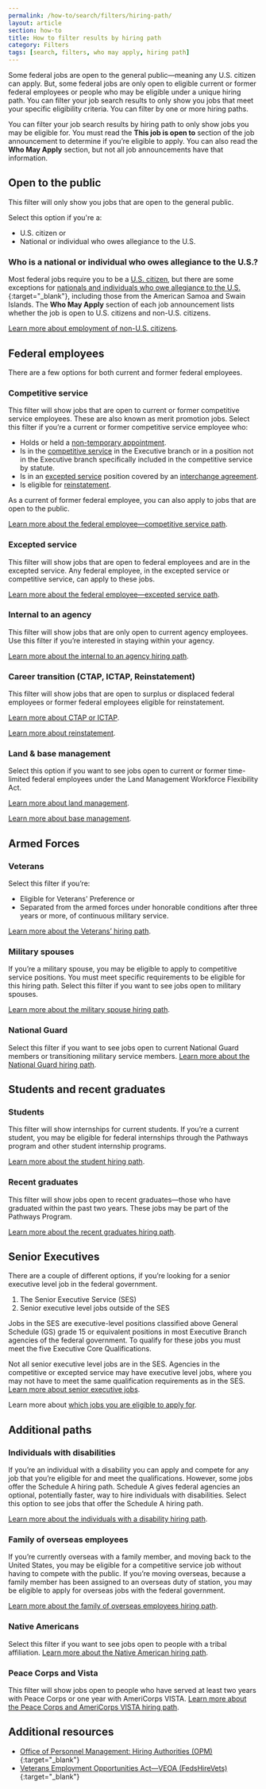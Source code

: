 ```yaml
---
permalink: /how-to/search/filters/hiring-path/
layout: article
section: how-to
title: How to filter results by hiring path
category: Filters
tags: [search, filters, who may apply, hiring path]
---
```


Some federal jobs are open to the general public—meaning any U.S. citizen can apply. But, some federal jobs are only open to eligible current or former federal employees or people who may be eligible under a unique hiring path. You can filter your job search results to only show you jobs that meet your specific eligibility criteria. You can filter by one or more hiring paths.

You can filter your job search results by hiring path to only show jobs you may be eligible for. You must read the **This job is open to** section of the job announcement to determine if you’re eligible to apply.  You can also read the **Who May Apply** section, but not all job announcements have that information.

## Open to the public

This filter will only show you jobs that are open to the general public. 

Select this option if you're a:

* U.S. citizen or
* National or individual who owes allegiance to the U.S.

### Who is a national or individual who owes allegiance to the U.S.?  

Most federal jobs require you to be a [U.S. citizen](../../../../working-in-government/us-citizens/), but there are some exceptions for [nationals and individuals who owe allegiance to the U.S.](https://www.uscis.gov/ilink/docView/SLB/HTML/SLB/0-0-0-1/0-0-0-29/0-0-0-9696.html){:target="_blank"}, including those from the American Samoa and Swain Islands. The **Who May Apply** section of each job announcement lists whether the job is open to U.S. citizens and non-U.S. citizens.

[Learn more about employment of non-U.S. citizens](../../../../working-in-government/non-citizens/).

## Federal employees

There are a few options for both current and former federal employees.

### Competitive service
This filter will show jobs that are open to current or former competitive service employees. These are also known as merit promotion jobs. Select this filter if you’re a current or former competitive service employee who: 

* Holds or held a [non-temporary appointment](../../../../working-in-government/appointments/).
* Is in the [competitive service](../../../../working-in-government/service/) in the Executive branch or in a position not in the Executive branch specifically included in the competitive service by statute.
* Is in an [excepted service](../../../../working-in-government/service/) position covered by an [interchange agreement](../../../../working-in-government/unique-hiring-paths/federal-employees/interchange-agreements/).
* Is eligible for [reinstatement](../../../../working-in-government/unique-hiring-paths/federal-employees/reinstatement/).

As a current of former federal employee, you can also apply to jobs that are open to the public.

[Learn more about the federal employee—competitive service path](../../../../working-in-government/unique-hiring-paths/federal-employees/).

### Excepted service
This filter will show jobs that are open to federal employees and are in the excepted service. Any federal employee, in the excepted service or competitive service, can apply to these jobs. 

[Learn more about the federal employee—excepted service path](../../../../working-in-government/unique-hiring-paths/federal-employees/).

### Internal to an agency

This filter will show jobs that are only open to current agency employees. Use this filter if you’re interested in staying within your agency. 

[Learn more about the internal to an agency hiring path](../../../../working-in-government/unique-hiring-paths/federal-employees/internal/).

### Career transition (CTAP, ICTAP, Reinstatement)
This filter will show jobs that are open to surplus or displaced federal employees or former federal employees eligible for reinstatement.

[Learn more about CTAP or ICTAP](../../../../working-in-government/unique-hiring-paths/federal-employees/career-transition/).

[Learn more about reinstatement](../../../../working-in-government/unique-hiring-paths/federal-employees/reinstatement/).

### Land & base management
Select this option if you want to see jobs open to current or former time-limited federal employees under the Land Management Workforce Flexibility Act.

[Learn more about land management](../../../../working-in-government/unique-hiring-paths/federal-employees/land-management/).

[Learn more about base management](../../../../working-in-government/unique-hiring-paths/federal-employees/base-management/).

## Armed Forces
### Veterans
Select this filter if you’re:

* Eligible for Veterans' Preference or
* Separated from the armed forces under honorable conditions after three years or more, of continuous military service.

[Learn more about the Veterans’ hiring path](../../../../working-in-government/unique-hiring-paths/veterans/).

### Military spouses
If you’re a military spouse, you may be eligible to apply to competitive service positions. You must meet specific requirements to be eligible for this hiring path.  Select this filter if you want to see jobs open to military spouses.

[Learn more about the military spouse hiring path](../../../../working-in-government/unique-hiring-paths/military-spouses/).

### National Guard
Select this filter if you want to see jobs open to current National Guard members or transitioning military service members.
[Learn more about the National Guard hiring path](../../../../working-in-government/unique-hiring-paths/national-guard/).

## Students and recent graduates

### Students
This filter will show internships for current students. If you’re a current student, you may be eligible for federal internships through the Pathways program and other student internship programs. 

[Learn more about the student hiring path](../../../../working-in-government/unique-hiring-paths/students/).

### Recent graduates
This filter will show jobs open to recent graduates—those who have graduated within the past two years. These jobs may be part of the Pathways Program.

[Learn more about the recent graduates hiring path](../../../../working-in-government/unique-hiring-paths/students/).

## Senior Executives
There are a couple of different options, if you’re looking for a senior executive level job in the federal government.
1. The Senior Executive Service (SES)
2. Senior executive level jobs outside of the SES

Jobs in the SES are executive-level positions classified above General Schedule (GS) grade 15 or equivalent positions in most Executive Branch agencies of the federal government. To qualify for these jobs you must meet the five Executive Core Qualifications.

Not all senior executive level jobs are in the SES.  Agencies in the competitive or excepted service may have executive level jobs, where you may not have to meet the same qualification requirements as in the SES. [Learn more about senior executive jobs](../../../../working-in-government/unique-hiring-paths/senior-executive-service/).

Learn more about [which jobs you are eligible to apply for](../../../../faq/application/eligibility/).

## Additional paths

### Individuals with disabilities
If you’re an individual with a disability you can apply and compete for any job that you’re eligible for and meet the qualifications. However, some jobs offer the Schedule A hiring path. Schedule A gives federal agencies an optional, potentially faster, way to hire individuals with disabilities. Select this option to see jobs that offer the Schedule A hiring path.

[Learn more about the individuals with a disability hiring path](../../../../working-in-government/unique-hiring-paths/individuals-with-disabilities/).

### Family of overseas employees

If you’re currently overseas with a family member, and moving back to the United States, you may be eligible for a competitive service job without having to compete with the public. If you’re moving overseas, because a family member has been assigned to an overseas duty of station, you may be eligible to apply for overseas jobs with the federal government.

[Learn more about the family of overseas employees hiring path](../../../../working-in-government/unique-hiring-paths/family-of-overseas-employees/).

### Native Americans
Select this filter if you want to see jobs open to people with a tribal affiliation.
[Learn more about the Native American hiring path](../../../../working-in-government/unique-hiring-paths/native-americans/).

### Peace Corps and Vista
This filter will show jobs open to people who have served at least two years with Peace Corps or one year with AmeriCorps VISTA.
[Learn more about the Peace Corps and AmeriCorps VISTA hiring path](../../../../working-in-government/unique-hiring-paths/peace-corps/).



## Additional resources

* [Office of Personnel Management: Hiring Authorities (OPM)](https://www.opm.gov/policy-data-oversight/hiring-information/hiring-authorities/){:target="_blank"}
* [Veterans Employment Opportunities Act—VEOA (FedsHireVets)](https://www.fedshirevets.gov/job/shav/index.aspx/){:target="_blank"}
